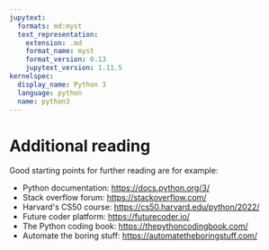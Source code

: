 ```yaml
---
jupytext:
  formats: md:myst
  text_representation:
    extension: .md
    format_name: myst
    format_version: 0.13
    jupytext_version: 1.11.5
kernelspec:
  display_name: Python 3
  language: python
  name: python3
---
```


# Additional reading

Good starting points for further reading are for example:

- Python documentation:   https://docs.python.org/3/
- Stack overflow forum:   https://stackoverflow.com/
- Harvard's CS50 course:  https://cs50.harvard.edu/python/2022/
- Future coder platform:  https://futurecoder.io/
- The Python coding book: https://thepythoncodingbook.com/
- Automate the boring stuff:  https://automatetheboringstuff.com/